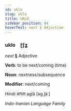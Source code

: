 ```yaml
---
id: uklo
slug: uklo
title: UKLO
sidebar_position: 84
hoverText: next § Adjective
---
```


### uklo&emsp;<span kind="abugida">ɽ̑ʃʓ</span>

*next* **§** Adjective

**Verb**: to be next/coming (time)

**Noun**: nextness/subsequence

**Modifier**: next/coming

Hindi अगला aglā [əɡ.l̪äː]

*Indo-Iranian Language Family*